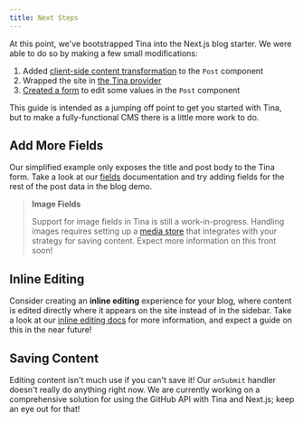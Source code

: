 ```yaml
---
title: Next Steps
---
```


At this point, we've bootstrapped Tina into the Next.js blog starter. We were able to do so by making a few small modifications:

1. Added [client-side content transformation](/guides/nextjs/adding-tina/project-setup) to the `Post` component
2. Wrapped the site in [the Tina provider](/guides/nextjs/adding-tina/adding-tina-provider)
3. [Created a form](http://localhost:3000/guides/nextjs/adding-tina/creating-forms) to edit some values in the `Post` component

This guide is intended as a jumping off point to get you started with Tina, but to make a fully-functional CMS there is a little more work to do.

## Add More Fields

Our simplified example only exposes the title and post body to the Tina form. Take a look at our [fields](/docs/plugins/fields) documentation and try adding fields for the rest of the post data in the blog demo.

> **Image Fields**
>
> Support for image fields in Tina is still a work-in-progress. Handling images requires setting up a [media store](/docs/media) that integrates with your strategy for saving content. Expect more information on this front soon!

## Inline Editing

Consider creating an **inline editing** experience for your blog, where content is edited directly where it appears on the site instead of in the sidebar. Take a look at our [inline editing docs](/docs/inline-editing) for more information, and expect a guide on this in the near future!

## Saving Content

Editing content isn't much use if you can't save it! Our `onSubmit` handler doesn't really do anything right now. We are currently working on a comprehensive solution for using the GitHub API with Tina and Next.js; keep an eye out for that!

